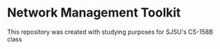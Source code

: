 # Network Management Toolkit

This repository was created with studying purposes for SJSU's CS-158B class

